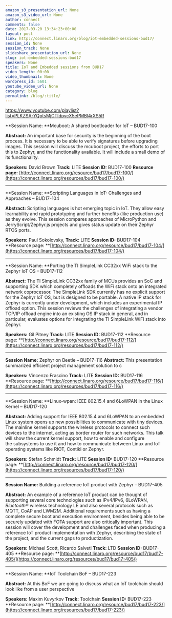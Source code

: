 ```yaml
---
amazon_s3_presentation_url: None
amazon_s3_video_url: None
author: connect
comments: false
date: 2017-03-20 13:34:23+00:00
layout: post
link: http://connect.linaro.org/blog/iot-embedded-sessions-bud17/
session_id: None
session_track: None
slideshare_presentation_url: None
slug: iot-embedded-sessions-bud17
speakers: None
title: IoT and Embedded sessions from BUD17
video_length: 00:00
video_thumbnail: None
wordpress_id: 5601
youtube_video_url: None
category: blog
permalink: /blog/:title/
---
```


https://www.youtube.com/playlist?list=PLKZSArYQptsMjCTIdpvcX5ePMBl4rXS5R

**Session Name: **Mcuboot: A shared bootloader for IoT – BUD17-100

**Abstract:**
An important base for security is the beginning of the boot process. It is necessary to be able to verify signatures before upgrading images. This session will discuss the mcuboot project, the efforts to port this to Zephyr, and the functionality available. It will include a small demo of its functionality.

**Speakers:** David Brown
**Track:** LITE
**Session ID:** BUD17-100
**Resource page:** [http://connect.linaro.org/resource/bud17/bud17-100/](https://connect.linaro.org/resources/bud17/bud17-100/)

---

**Session Name: **Scripting Languages in IoT: Challenges and Approaches – BUD17-104

**Abstract:**
Scripting languages is hot emerging topic in IoT. They allow easy learnability and rapid prototyping and further benefits (like production use) as they evolve. This session compares approaches of MicroPython and JerryScript/Zephyr.js projects and gives status update on their Zephyr RTOS ports.

**Speakers:** Paul Sokolovsky,
**Track:** LITE
**Session ID:** BUD17-104
**Resource page: **[http://connect.linaro.org/resource/bud17/bud17-104/](https://connect.linaro.org/resources/bud17/bud17-104/)

---

**Session Name: **Porting the TI SimpleLink CC32xx WiFi stack to the Zephyr IoT OS – BUD17-112

**Abstract:**
The TI SimpleLink CC32xx family of MCUs provides an SoC and supporting SDK which completely offloads the WiFi stack onto an integrated network coprocessor. The SimpleLink SDK currently has no explicit support for the Zephyr IoT OS, but is designed to be portable. A native IP stack for Zephyr is currently under development, which includes an experimental IP offload option. This session reviews the challenges of integrating a vendor TCP/IP offload engine into an existing OS IP stack in general, and in particular, evaluates options for integrating the TI SimpleLink WiFi stack into Zephyr.

**Speakers:** Gil Pitney
**Track:** LITE
**Session ID:** BUD17-112
**Resource page: **[http://connect.linaro.org/resource/bud17/bud17-112/](https://connect.linaro.org/resources/bud17/bud17-112/)

---

**Session Name:** Zephyr on Beetle – BUD17-116
**Abstract:**
This presentation summarized efficient project management solution to c

**Speakers:** Vincenzo Frascino
**Track:** LITE
**Session ID:** BUD17-116
**Resource page: **[http://connect.linaro.org/resource/bud17/bud17-116/](https://connect.linaro.org/resources/bud17/bud17-116/)

---

**Session Name: **Linux-wpan: IEEE 802.15.4 and 6LoWPAN in the Linux Kernel – BUD17-120

**Abstract:**
Adding support for IEEE 802.15.4 and 6LoWPAN to an embedded Linux system opens up new possibilities to communicate with tiny devices. The mainline kernel
supports the wireless protocols to connect such devices to the internet, acting as border router for such networks. This talk will show the current kernel support, how to enable and configure the subsystems to use it and how to communicate between Linux and IoT operating systems like RIOT, Contiki or Zephyr.

**Speakers:** Stefan Schmidt
**Track:** LITE
**Session ID:** BUD17-120
**Resource page: **[http://connect.linaro.org/resource/bud17/bud17-120/](https://connect.linaro.org/resources/bud17/bud17-120/)

---

**Session Name:** Building a reference IoT product with Zephyr – BUD17-405

**Abstract:**
An example of a reference IoT product can be thought of supporting several core technologies such as IPv4/IPv6, 6LoWPAN, *Bluetooth*® wireless technology LE and also several protocols such as MQTT, CoAP and LWM2M. Additional requirements such as having a complete secure boot and execution environment, besides being able to be securely updated with FOTA support are also critically important. This session will cover the development and challenges faced when producing a reference IoT product implementation with Zephyr, describing the state of the project, and the current gaps to productization.

**Speakers:** Michael Scott, Ricardo Salveti
**Track:** LTD
**Session ID:** BUD17-405
**Resource page: **[http://connect.linaro.org/resource/bud17/bud17-405/](https://connect.linaro.org/resources/bud17/bud17-405/)

---

**Session Name: **IoT Toolchain BoF – BUD17-223

**Abstract:**
At this BoF we are going to discuss what an IoT toolchain should look like from a user perspective

**Speakers:** Maxim Kuvyrkov
**Track:** Toolchain
**Session ID:** BUD17-223
**Resource page: **[http://connect.linaro.org/resource/bud17/bud17-223/](https://connect.linaro.org/resources/bud17/bud17-223/)